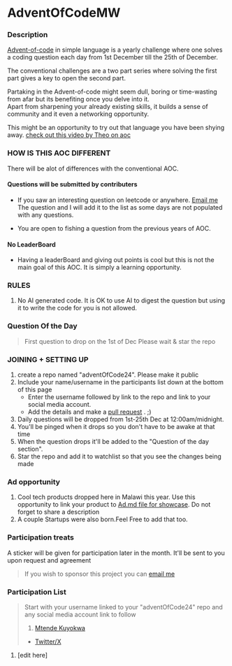 # AdventOfCodeMW

### Description

[Advent-of-code](https://en.wikipedia.org/wiki/Advent_of_Code) in simple language is a yearly challenge
where one solves a coding question each day from 1st December till the 25th of December.

The conventional challenges are a two part series where solving the first part gives
a key to open the second part.

Partaking in the Advent-of-code might seem dull, boring or time-wasting from afar but its benefiting once you delve into it.  
Apart from sharpening your already existing skills, it builds a sense of community and it even a networking opportunity.

This might be an opportunity to try out that language you have been shying away. [check out this video by Theo on aoc](https://youtu.be/ddLbE9aGHno?si=IIrCjFuEFk8HqnLE)

### HOW IS THIS AOC DIFFERENT

There will be alot of differences with the conventional AOC.

#### Questions will be submitted by contributers

- If you saw an interesting question on leetcode or anywhere. [Email me](mtendekuyokwa19@gmail.com) The question and I will add it to the list as some days are not populated with any questions.

- You are open to fishing a question from the previous years of AOC.

#### No LeaderBoard

- Having a leaderBoard and giving out points is cool but this is not the main goal of this AOC. It is simply a learning opportunity.

### RULES

1. No AI generated code. It is OK to use AI to digest the question but using it to write the
   code for you is not allowed.

### Question Of the Day

> First question to drop on the 1st of Dec Please wait & star the repo

### JOINING + SETTING UP

1.  create a repo named "adventOfCode24". Please make it public
2.  Include your name/username in the participants list down at the bottom of this page
    - Enter the username followed by link to the repo and link to your social media account.
    - Add the details and make a [pull request](https://www.youtube.com/watch?v=dLRA1lffWBw) . ;)
3.  Daily questions will be dropped from 1st-25th Dec at 12:00am/midnight.
4.  You'll be pinged when it drops so you don't have to be awake at that time
5.  When the question drops it'll be added to the "Question of the day section".
6.  Star the repo and add it to watchlist so that you see the changes being made

### Ad opportunity

1. Cool tech products dropped here in Malawi this year. Use this opportunity to link your product to [Ad.md file for showcase](./Ad.md). Do not forget to share a description
1. A couple Startups were also born.Feel Free to add that too.

### Participation treats

A sticker will be given for participation later in the month. It'll be sent to you upon request and agreement

> If you wish to sponsor this project you can [email me](mtendekuyokwa19@gmail.com)

### Participation List

> Start with your username linked to your "adventOfCode24" repo and any social media account link to follow
>
> 1. [Mtende Kuyokwa](https://github.com/Mtendekuyokwa19/adventOfCodeMW)
>
> - [Twitter/X](https://x.com/mtende_kuyokwa)

1. [edit here]
